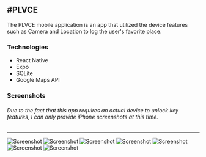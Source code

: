 #PLVCE
---
The PLVCE mobile application is an app that utilized the device features such as Camera and Location to log the user's favorite place.

### Technologies
- React Native
- Expo
- SQLite
- Google Maps API

### Screenshots
###### Due to the fact that this app requires an actual device to unlock key features, I can only provide iPhone screenshots at this time.
---
![Screenshot](screenshots/iPhone//iPhone1.png)
![Screenshot](screenshots/iPhone//iPhone2.png)
![Screenshot](screenshots/iPhone//iPhone3.png)
![Screenshot](screenshots/iPhone//iPhone4.png)
![Screenshot](screenshots/iPhone//iPhone5.png)
![Screenshot](screenshots/iPhone//iPhone6.png)
![Screenshot](screenshots/iPhone//iPhone7.png)
